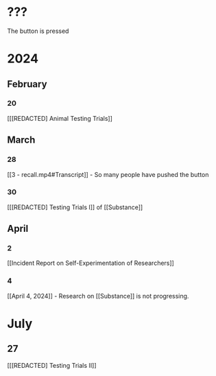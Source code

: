 # ???
The button is pressed

# 2024
## February
### 20
[[[REDACTED] Animal Testing Trials]]
## March
### 28
[[3 - recall.mp4#Transcript]] - So many people have pushed the button
### 30
[[[REDACTED] Testing Trials I]] of [[Substance]]
## April
### 2
[[Incident Report on Self-Experimentation of Researchers]]
### 4
[[April 4, 2024]] - Research on [[Substance]] is not progressing.

# July
## 27
[[[REDACTED] Testing Trials II]]